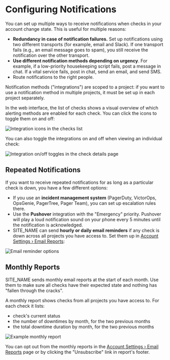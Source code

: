 # Configuring Notifications

You can set up multiple ways to receive notifications when checks in your account
change state. This is useful for multiple reasons:

* **Redundancy in case of notification failures.** Set up notifications using two different
transports (for example, email and Slack). If one transport fails (e.g., an email
message goes to spam), you still receive the notification over the other transport.
* **Use different notification methods depending on urgency**. For example, if a
low-priority housekeeping script fails, post a message in chat. If a vital service fails,
post in chat, send an email, and send SMS.
* Route notifications to the right people.

Notification methods ("integrations") are scoped to a project:
if you want to use a notification method in multiple projects, it must be
set up in each project separately.

In the web interface, the list of checks shows a visual overview of which alerting
methods are enabled for each check. You can click the icons to toggle them on and off:

![Integration icons in the checks list](IMG_URL/checks_integrations.png)

You can also toggle the integrations on and off when viewing an individual check:

![Integration on/off toggles in the check details page](IMG_URL/details_integrations.png)

## Repeated Notifications

If you want to receive repeated notifications for as long as a particular check is
down, you have a few different options:

* If you use an **incident management system** (PagerDuty, VictorOps, OpsGenie, PagerTree,
Pager Team), you can set up escalation rules there.
* Use the **Pushover** integration with the "Emergency" priority. Pushover will
play a loud notification sound on your phone every 5 minutes until the notification
is acknowledged.
* SITE_NAME can send **hourly or daily email reminders** if any check is down
across all projects you have access to.
Set them up in [Account Settings › Email Reports](../../accounts/profile/notifications):

![Email reminder options](IMG_URL/email_reports.png)

## Monthly Reports

SITE_NAME sends monthly email reports at the start of each month. Use them
to make sure all checks have their expected state and nothing has
"fallen through the cracks".

A monthly report shows checks from all projects you have access
to. For each check it lists:

* check's current status
* the number of downtimes by month, for the two previous months
* the total downtime duration by month, for the two previous months

![Example monthly report](IMG_URL/monthly_report.png)

You can opt out from the monthly reports in the
[Account Settings › Email Reports](../../accounts/profile/notifications/) page
or by clicking the "Unsubscribe" link in report's footer.
